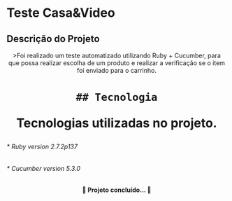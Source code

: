# Teste Casa&Video

## Descrição do Projeto
<p align="center">>Foi realizado um teste automatizado utilizando Ruby + Cucumber, para que possa realizar escolha de um produto e realizar a verificação se o item foi enviado para o carrinho.</p>
<h1 align="center">
	
	## Tecnologia
 
Tecnologias utilizadas no projeto.
 
<h6>* Ruby version  2.7.2p137</h6>
<h6>* Cucumber version 5.3.0</h6>
  
  
  
  <h4 align="center"> 
	🚧  Projeto concluído...  🚧
</h4>

